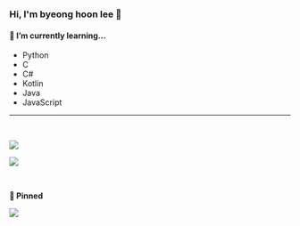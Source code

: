 ### **Hi, I'm byeong hoon lee** 👋


#### 🌱 **I’m currently learning...**
- Python 
- C
- C#
- Kotlin
- Java
- JavaScript

---

<br>

![](https://github-readme-stats.vercel.app/api?username=EGGnmad&show_icons=true&title_color=02343F&text_color=02343F&border_color=d0d7de)



![](https://github-readme-stats.vercel.app/api/top-langs/?username=EGGnmad&title_color=02343F&text_color=02343F&border_color=d0d7de)

<br>

**📌 Pinned**

[![](https://github-readme-stats.vercel.app/api/pin/?username=EGGnmad&repo=K-SchoolMeal&title_color=02343F&text_color=02343F&border_color=d0d7de)](https://github.com/EGGnmad/K-SchoolMeal)
